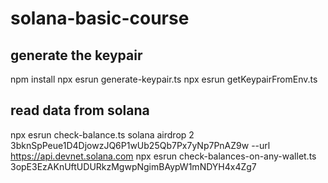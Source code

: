 # solana-basic-course

## generate the keypair

npm install
npx esrun generate-keypair.ts
npx esrun getKeypairFromEnv.ts

## read data from solana

npx esrun check-balance.ts
solana airdrop 2 3bknSpPeue1D4DjowzJQ6P1wUb25Qb7Px7yNp7PnAZ9w --url https://api.devnet.solana.com
npx esrun check-balances-on-any-wallet.ts 3opE3EzAKnUftUDURkzMgwpNgimBAypW1mNDYH4x4Zg7
